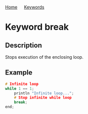 [Home](https://github.com/puckowski/concert7/blob/master/) <span>&emsp;</span> [Keywords](https://github.com/puckowski/concert7/blob/master/keywords.md)

# Keyword break

## Description

Stops execution of the enclosing loop.

## Example

```cpp
# Infinite loop
while 1 == 1;
    println "Infinite loop...";
    # Stop infinite while loop
    break; 
end;
```
